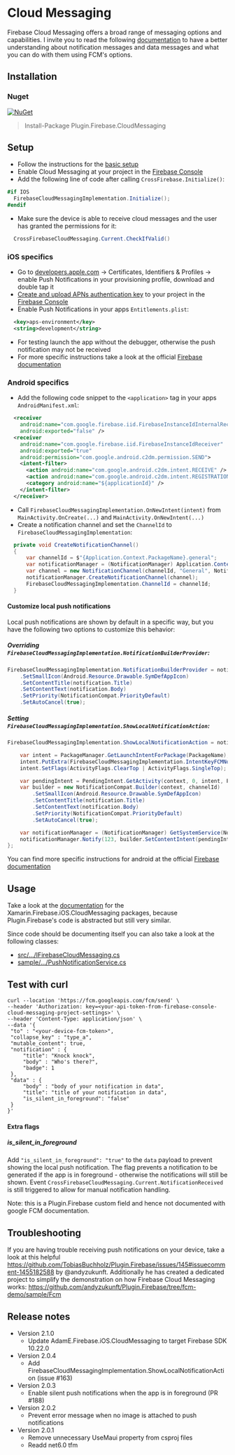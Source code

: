 # Cloud Messaging

Firebase Cloud Messaging offers a broad range of messaging options and capabilities. I invite you to read the following [documentation](https://firebase.google.com/docs/cloud-messaging/concept-options) to have a better understanding about notification messages and data messages and what you can do with them using FCM's options.

## Installation
### Nuget
[![NuGet](https://img.shields.io/nuget/v/plugin.firebase.cloud_messaging.svg?maxAge=86400&style=flat)](https://www.nuget.org/packages/Plugin.Firebase.CloudMessaging/)

> Install-Package Plugin.Firebase.CloudMessaging

## Setup

- Follow the instructions for the [basic setup](https://github.com/TobiasBuchholz/Plugin.Firebase/blob/master/README.md#basic-setup)
- Enable Cloud Messaging at your project in the [Firebase Console](https://console.firebase.google.com/)
- Add the following line of code after calling `CrossFirebase.Initialize()`:
```c#
#if IOS
  FirebaseCloudMessagingImplementation.Initialize();
#endif
```
- Make sure the device is able to receive cloud messages and the user has granted the permissions for it:
```c#
  CrossFirebaseCloudMessaging.Current.CheckIfValid()
```

### iOS specifics
- Go to [developers.apple.com](https://developer.apple.com/) -> Certificates, Identifiers & Profiles -> enable Push Notifications in your provisioning profile, download and double tap it
- [Create and upload APNs authentication key](https://firebase.google.com/docs/cloud-messaging/ios/client#upload_your_apns_authentication_key) to your project in the [Firebase Console](https://console.firebase.google.com/)
- Enable Push Notifications in your apps `Entitlements.plist`:
```xml
  <key>aps-environment</key>
  <string>development</string>
```
- For testing launch the app without the debugger, otherwise the push notification may not be received
- For more specific instructions take a look at the official [Firebase documentation](https://firebase.google.com/docs/cloud-messaging/ios/client?hl=en)


### Android specifics
- Add the following code snippet to the `<application>` tag in your apps `AndroidManifest.xml`:
```xml
  <receiver
    android:name="com.google.firebase.iid.FirebaseInstanceIdInternalReceiver"
    android:exported="false" />
  <receiver
    android:name="com.google.firebase.iid.FirebaseInstanceIdReceiver"
    android:exported="true"
    android:permission="com.google.android.c2dm.permission.SEND">
    <intent-filter>
      <action android:name="com.google.android.c2dm.intent.RECEIVE" />
      <action android:name="com.google.android.c2dm.intent.REGISTRATION" />
      <category android:name="${applicationId}" />
    </intent-filter>
  </receiver>
```
- Call `FirebaseCloudMessagingImplementation.OnNewIntent(intent)` from `MainActivity.OnCreate(...)` and `MainActivity.OnNewIntent(...)`
- Create a notification channel and set the ```ChannelId``` to ```FirebaseCloudMessagingImplementation```:
```c#
  private void CreateNotificationChannel()
  {
      var channelId = $"{Application.Context.PackageName}.general";
      var notificationManager = (NotificationManager) Application.Context.GetSystemService(Context.NotificationService);
      var channel = new NotificationChannel(channelId, "General", NotificationImportance.Default);
      notificationManager.CreateNotificationChannel(channel);
      FirebaseCloudMessagingImplementation.ChannelId = channelId;
  }
```

#### Customize local push notifications
Local push notifications are shown by default in a specific way, but you have the following two options to customize this behavior:

##### Overriding `FirebaseCloudMessagingImplementation.NotificationBuilderProvider`:

```c#
FirebaseCloudMessagingImplementation.NotificationBuilderProvider = notificaion => new NotificationCompat.Builder(context, channelId)
    .SetSmallIcon(Android.Resource.Drawable.SymDefAppIcon)
    .SetContentTitle(notification.Title)
    .SetContentText(notification.Body)
    .SetPriority(NotificationCompat.PriorityDefault)
    .SetAutoCancel(true);
```

##### Setting `FirebaseCloudMessagingImplementation.ShowLocalNotificationAction`:

```c#
FirebaseCloudMessagingImplementation.ShowLocalNotificationAction = notification => {

    var intent = PackageManager.GetLaunchIntentForPackage(PackageName);
    intent.PutExtra(FirebaseCloudMessagingImplementation.IntentKeyFCMNotification, notification.ToBundle());
    intent.SetFlags(ActivityFlags.ClearTop | ActivityFlags.SingleTop);

    var pendingIntent = PendingIntent.GetActivity(context, 0, intent, PendingIntentFlags.Immutable | PendingIntentFlags.UpdateCurrent);
    var builder = new NotificationCompat.Builder(context, channelId)
        .SetSmallIcon(Android.Resource.Drawable.SymDefAppIcon)
        .SetContentTitle(notification.Title)
        .SetContentText(notification.Body)
        .SetPriority(NotificationCompat.PriorityDefault)
        .SetAutoCancel(true);

    var notificationManager = (NotificationManager) GetSystemService(NotificationService);
    notificationManager.Notify(123, builder.SetContentIntent(pendingIntent).Build());
};
```

You can find more specific instructions for android at the official [Firebase documentation](https://firebase.google.com/docs/cloud-messaging/android/client?hl=en)

## Usage

Take a look at the [documentation](https://github.com/xamarin/GoogleApisForiOSComponents/blob/master/docs/Firebase/CloudMessaging/GettingStarted.md) for the Xamarin.Firebase.iOS.CloudMessaging packages, because Plugin.Firebase's code is abstracted but still very similar.

Since code should be documenting itself you can also take a look at the following classes:
- [src/.../IFirebaseCloudMessaging.cs](https://github.com/TobiasBuchholz/Plugin.Firebase/blob/master/src/Shared/CloudMessaging/IFirebaseCloudMessaging.cs)
- [sample/.../PushNotificationService.cs](https://github.com/TobiasBuchholz/Plugin.Firebase/blob/master/sample/Playground/Common/Services/PushNotification/PushNotificationService.cs)

## Test with curl

```
curl --location 'https://fcm.googleapis.com/fcm/send' \
--header 'Authorization: key=<your-api-token-from-firebase-console-cloud-messaging-project-settings>' \
--header 'Content-Type: application/json' \
--data '{
 "to" : "<your-device-fcm-token>",
 "collapse_key" : "type_a",
 "mutable_content": true,
 "notification" : {
     "title": "Knock knock",
     "body" : "Who's there?",
     "badge": 1
 },
 "data" : {
     "body" : "body of your notification in data",
     "title": "title of your notification in data",
     "is_silent_in_foreground": "false"
 }
}'
```

#### Extra flags
##### is_silent_in_foreground
Add `"is_silent_in_foreground": "true"` to the `data` payload to prevent showing the local push notification. The flag prevents a notification to be generated if the app is in foreground - otherwise the notifications will still be shown.  Event `CrossFirebaseCloudMessaging.Current.NotificationReceived` is still triggered to allow for manual notification handling.

Note: this is a Plugin.Firebase custom field and hence not documented with google FCM documentation.

## Troubleshooting

If you are having trouble receiving push notifications on your device, take a look at this helpful https://github.com/TobiasBuchholz/Plugin.Firebase/issues/145#issuecomment-1455182588 by @andyzukunft. Additionally he has created a dedicated project to simplify the demonstration on how Firebase Cloud Messaging works: https://github.com/andyzukunft/Plugin.Firebase/tree/fcm-demo/sample/Fcm

## Release notes
- Version 2.1.0
  - Update AdamE.Firebase.iOS.CloudMessaging to target Firebase SDK 10.22.0
- Version 2.0.4
  - Add FirebaseCloudMessagingImplementation.ShowLocalNotificationAction (issue #163)
- Version 2.0.3
  - Enable silent push notifications when the app is in foreground (PR #188)
- Version 2.0.2
  - Prevent error message when no image is attached to push notifications
- Version 2.0.1
  - Remove unnecessary UseMaui property from csproj files
  - Readd net6.0 tfm
